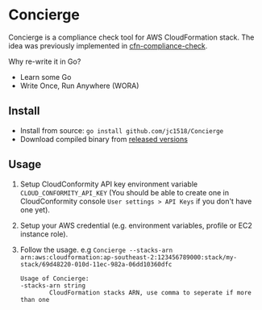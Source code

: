 # Concierge

Concierge is a compliance check tool for AWS CloudFormation stack. The idea was previously implemented in [cfn-compliance-check](https://github.com/jc1518/cfn-compliance-check).

Why re-write it in Go?

- Learn some Go
- Write Once, Run Anywhere (WORA)

## Install

- Install from source: `go install github.com/jc1518/Concierge`
- Download compiled binary from [released versions](https://github.com/jc1518/Concierge/releases)

## Usage

1. Setup CloudConformity API key environment variable `CLOUD_CONFORMITY_API_KEY` (You should be able to create one in CloudConformity console `User settings > API Keys` if you don't have one yet).

2. Setup your AWS credential (e.g. environment variables, profile or EC2 instance role).

3. Follow the usage. e.g `Concierge --stacks-arn arn:aws:cloudformation:ap-southeast-2:123456789000:stack/my-stack/69d48220-010d-11ec-982a-06dd10360dfc`

   ```
   Usage of Concierge:
   -stacks-arn string
           CloudFormation stacks ARN, use comma to seperate if more than one
   ```
